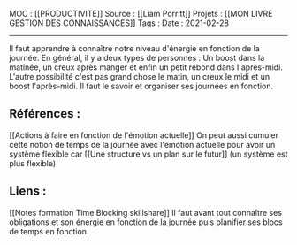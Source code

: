 MOC : [[PRODUCTIVITÉ]]
Source : [[Liam Porritt]]
Projets : [[MON LIVRE GESTION DES CONNAISSANCES]]
Tags : 
Date : 2021-02-28
***

Il faut apprendre à connaître notre niveau d'énergie en fonction de la journée. En général, il y a deux types de personnes : Un boost dans la matinée, un creux après manger et enfin un petit rebond dans l'après-midi.
L'autre possibilité c'est pas grand chose le matin, un creux le midi et un boost l'après-midi. 
Il faut le savoir et organiser ses journées en fonction.

## Références :
[[Actions à faire en fonction de l'émotion actuelle]]
On peut aussi cumuler cette notion de temps de la journée avec l'émotion actuelle pour avoir un système flexible car [[Une structure vs un plan sur le futur]] (un système est plus flexible)

## Liens :
[[Notes formation Time Blocking skillshare]] 
Il faut avant tout connaître ses obligations et son énergie en fonction de la journée puis planifier ses blocs de temps en fonction. 


